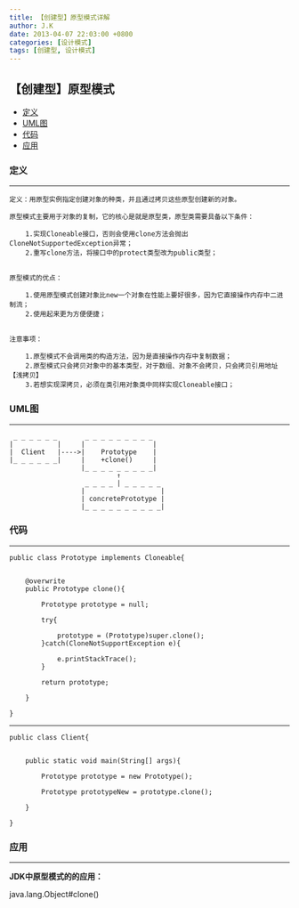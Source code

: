 ```yaml
---
title: 【创建型】原型模式详解
author: J.K
date: 2013-04-07 22:03:00 +0800
categories: [设计模式]
tags: [创建型, 设计模式]
---
```


## 【创建型】原型模式

*   [定义](#define)
*   [UML图](#UML)
*   [代码](#code)
*   [应用](#app)


<h3 id="define">定义</h3>

***

    定义：用原型实例指定创建对象的种类，并且通过拷贝这些原型创建新的对象。

    原型模式主要用于对象的复制，它的核心是就是原型类，原型类需要具备以下条件：

        1.实现Cloneable接口，否则会使用clone方法会抛出CloneNotSupportedException异常；
        2.重写clone方法，将接口中的protect类型改为public类型；


    原型模式的优点：

        1.使用原型模式创建对象比new一个对象在性能上要好很多，因为它直接操作内存中二进制流；
        2.使用起来更为方便便捷；


    注意事项：

        1.原型模式不会调用类的构造方法，因为是直接操作内存中复制数据；
        2.原型模式只会拷贝对象中的基本类型，对于数组、对象不会拷贝，只会拷贝引用地址【浅拷贝】
        3.若想实现深拷贝，必须在类引用对象类中同样实现Cloneable接口；


<h3 id="UML">UML图</h3>

***

     _ _ _ _ _ _       _ _ _ _ _ _ _ _ _
    |           |     |                 |
    |  Client   |---->|    Prototype    |
    |_ _ _ _ _ _|     |    +clone()     |
                      |_ _ _ _ _ _ _ _ _|
                               ↑
                       _ _ _ _ | _ _ _ _ _
                      |                   |
                      | concretePrototype |
                      |_ _ _ _ _ _ _ _ _ _|


<h3 id="code">代码</h3>

***

    public class Prototype implements Cloneable{


        @overwrite
        public Prototype clone(){

            Prototype prototype = null;

            try{

                prototype = (Prototype)super.clone();
            }catch(CloneNotSupportException e){

                e.printStackTrace();
            }

            return prototype;

        }

    }

***

    public class Client{


        public static void main(String[] args){

            Prototype prototype = new Prototype();

            Prototype prototypeNew = prototype.clone();

        }

    }


<h3 id="app">应用</h3>

***

**JDK中原型模式的的应用：**


java.lang.Object#clone()

